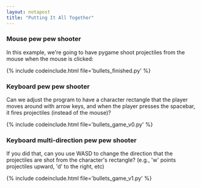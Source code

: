 ```yaml
---
layout: notapost
title: "Putting It All Together"
---
```


### Mouse pew pew shooter

In this example, we're going to have pygame shoot projectiles from the mouse when the mouse is clicked:

{% include codeinclude.html file='bullets_finished.py' %}

### Keyboard pew pew shooter

Can we adjust the program to have a character rectangle that the player moves around with arrow keys, and when the player presses the spacebar, it fires projectiles (instead of the mouse)?

{% include codeinclude.html file='bullets_game_v0.py' %}

### Keyboard multi-direction pew pew shooter

If you did that, can you use WASD to change the direction that the projectiles are shot from the character's rectangle? (e.g., 'w' points projectiles upward, 'd' to the right, etc)

{% include codeinclude.html file='bullets_game_v1.py' %}
